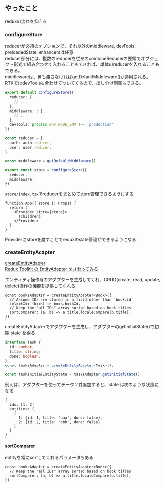 ## やったこと
reduxの流れを抑える  

### configureStore
reducerが必須のオプションで、それ以外のmiddleware, devTools, preloadedState, enhancersは任意  
reducer部分には、複数のreducerを従来のcombineReducerの要領でオブジェクト形式で組み合わせて入れることもできれば、単体のreducerを入れることもできる。  
middlewareは、何も渡さなければgetDefaultMiddleware()が適用される。  
RTKではdevToolsも合わせてついてくるので、出し分け制御もできる。

```ts
export default configureStore({
  reducer: {
    // ...
  },
  middleware: : {
    // ...
  },
  devTools: process.env.NODE_ENV !== 'production'
})
```

```ts
const reducer = {
  auth: auth.reducer,
  user: user.reducer,
}

const middleware = getDefaultMiddleware()

export const store = configureStore({
  reducer,
  middleware,
})
```

`store/index.tsx`でreducerをまとめてstore管理できるようにする  

```tsx
function App({ store }: Props) {
  return (
    <Provider store={store}>
      {children}
    </Provider>
  )
}
```

Providerにstoreを渡すことでreduxのstate管理ができるようになる  

### createEntityAdapter
[createEntityAdapter](https://redux-toolkit.js.org/api/createEntityAdapter)  
[Redux Toolkit の EntityAdapter をさわってみる](https://www.cyokodog.net/blog/redux-toolkit-entity-adapter/)  

エンティティ操作用のアダプターを生成してくれ、CRUD(create, read, update, delete)操作の機能を提供してくれる  

```tsx
const booksAdapter = createEntityAdapter<Book>({
  // Assume IDs are stored in a field other than `book.id`
  selectId: (book) => book.bookId,
  // Keep the "all IDs" array sorted based on book titles
  sortComparer: (a, b) => a.title.localeCompare(b.title),
})
```

createEntityAdapterでアダプターを生成し、アダプターのgetInitialState()で初期 state を得る  

```ts
interface Task {
  id: number;
  title: string;
  done: boolean;
}
const tasksAdapter = createEntityAdapter<Task>();
 
const taskInitialEntityState = tasksAdapter.getInitialState();
```

例えば、アダプターを使ってデータ２件追加すると、state は次のような状態になる  

```
{
  ids: [1, 2]
  entities: {
    {
      1: {id: 1, title: 'aaa', done: false},
      2: {id: 2, title: 'bbb', done: false}
    }
  }
}
```

#### sortComparer
entityを常にsortしてくれるパラメータもある
```tsx
const booksAdapter = createEntityAdapter<Book>({
  // Keep the "all IDs" array sorted based on book titles
  sortComparer: (a, b) => a.title.localeCompare(b.title),
})
```










